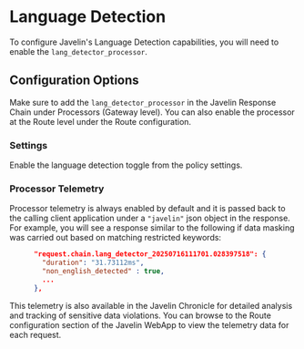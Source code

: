 # Language Detection

To configure Javelin's Language Detection capabilities, you will need to enable the `lang_detector_processor`.

## Configuration Options

Make sure to add the `lang_detector_processor` in the Javelin Response Chain under Processors (Gateway level). You can also enable the processor at the Route level under the Route configuration.

### Settings

Enable the language detection toggle from the policy settings.

### Processor Telemetry

Processor telemetry is always enabled by default and it is passed back to the calling client application under a `"javelin"` json object in the response. For example, you will see a response similar to the following if data masking was carried out based on matching restricted keywords:

```json
      "request.chain.lang_detector_20250716111701.028397518": {
        "duration": "31.73112ms",
        "non_english_detected" : true,
        ...
      },
```

This telemetry is also available in the Javelin Chronicle for detailed analysis and tracking of sensitive data violations. You can browse to the Route configuration section of the Javelin WebApp to view the telemetry data for each request.